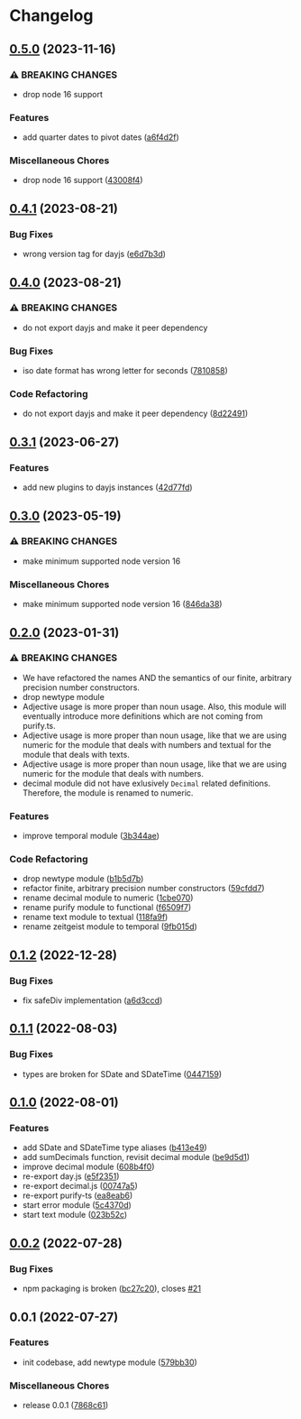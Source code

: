 # Changelog

## [0.5.0](https://github.com/telostat/typescript-prelude/compare/v0.4.1...v0.5.0) (2023-11-16)


### ⚠ BREAKING CHANGES

* drop node 16 support

### Features

* add quarter dates to pivot dates ([a6f4d2f](https://github.com/telostat/typescript-prelude/commit/a6f4d2f25d9be217194eccf73f627e75541722c7))


### Miscellaneous Chores

* drop node 16 support ([43008f4](https://github.com/telostat/typescript-prelude/commit/43008f49e48dcf1e965e74c2f1a4eb2ab45f4309))

## [0.4.1](https://github.com/telostat/typescript-prelude/compare/v0.4.0...v0.4.1) (2023-08-21)


### Bug Fixes

* wrong version tag for dayjs ([e6d7b3d](https://github.com/telostat/typescript-prelude/commit/e6d7b3dbe9510c3af75ab107644f33a2172b953c))

## [0.4.0](https://github.com/telostat/typescript-prelude/compare/v0.3.1...v0.4.0) (2023-08-21)


### ⚠ BREAKING CHANGES

* do not export dayjs and make it peer dependency

### Bug Fixes

* iso date format has wrong letter for seconds ([7810858](https://github.com/telostat/typescript-prelude/commit/78108589de427330aac3fe47f15830e3cd02e7a6))


### Code Refactoring

* do not export dayjs and make it peer dependency ([8d22491](https://github.com/telostat/typescript-prelude/commit/8d224919a98ceb3e1337a87c20166381c0ada46f))

## [0.3.1](https://github.com/telostat/typescript-prelude/compare/v0.3.0...v0.3.1) (2023-06-27)


### Features

* add new plugins to dayjs instances ([42d77fd](https://github.com/telostat/typescript-prelude/commit/42d77fd11c3f03c19446fd267ac00a439d6ad501))

## [0.3.0](https://github.com/telostat/typescript-prelude/compare/v0.2.0...v0.3.0) (2023-05-19)


### ⚠ BREAKING CHANGES

* make minimum supported node version 16

### Miscellaneous Chores

* make minimum supported node version 16 ([846da38](https://github.com/telostat/typescript-prelude/commit/846da38dccff4a5912acd5bd8aef563d5ce40ea4))

## [0.2.0](https://github.com/telostat/typescript-prelude/compare/v0.1.2...v0.2.0) (2023-01-31)


### ⚠ BREAKING CHANGES

* We have refactored the names AND the semantics of our finite, arbitrary precision number constructors.
* drop newtype module
* Adjective usage is more proper than noun usage. Also, this module will eventually introduce more definitions which are not coming from purify.ts.
* Adjective usage is more proper than noun usage, like that we are using numeric for the module that deals with numbers and textual for the module that deals with texts.
* Adjective usage is more proper than noun usage, like that we are using numeric for the module that deals with numbers.
* decimal module did not have exlusively `Decimal` related definitions. Therefore, the module is renamed to numeric.

### Features

* improve temporal module ([3b344ae](https://github.com/telostat/typescript-prelude/commit/3b344ae6828c32567f6975a653908a28aa436c69))


### Code Refactoring

* drop newtype module ([b1b5d7b](https://github.com/telostat/typescript-prelude/commit/b1b5d7bc1b3644375cf37f62b186f289e06e2267))
* refactor finite, arbitrary precision number constructors ([59cfdd7](https://github.com/telostat/typescript-prelude/commit/59cfdd7339c2fe639dc2294b7bf81aa346c24a0f))
* rename decimal module to numeric ([1cbe070](https://github.com/telostat/typescript-prelude/commit/1cbe07028be86cdab24a0d0b0df2f7ccac07caf9))
* rename purify module to functional ([f6509f7](https://github.com/telostat/typescript-prelude/commit/f6509f77e50470a0d4f157eeab43c05b2614139a))
* rename text module to textual ([118fa9f](https://github.com/telostat/typescript-prelude/commit/118fa9f785db90a2923a7b28db20fdce056c143a))
* rename zeitgeist module to temporal ([9fb015d](https://github.com/telostat/typescript-prelude/commit/9fb015dfeb088021e26f6fe3e5555eabb302fbba))

## [0.1.2](https://github.com/telostat/typescript-prelude/compare/v0.1.1...v0.1.2) (2022-12-28)


### Bug Fixes

* fix safeDiv implementation ([a6d3ccd](https://github.com/telostat/typescript-prelude/commit/a6d3ccd0dc06b1580b4efe917bbd815ebd140c66))

## [0.1.1](https://github.com/telostat/typescript-prelude/compare/v0.1.0...v0.1.1) (2022-08-03)


### Bug Fixes

* types are broken for SDate and SDateTime ([0447159](https://github.com/telostat/typescript-prelude/commit/044715944c55b772c07e81381b35c9418bf6bf22))

## [0.1.0](https://github.com/telostat/typescript-prelude/compare/v0.0.2...v0.1.0) (2022-08-01)


### Features

* add SDate and SDateTime type aliases ([b413e49](https://github.com/telostat/typescript-prelude/commit/b413e49006ba076e8db5e5785e6c077d6b2ca236))
* add sumDecimals function, revisit decimal module ([be9d5d1](https://github.com/telostat/typescript-prelude/commit/be9d5d14e02761da62ee6db1dc0f247f04d30768))
* improve decimal module ([608b4f0](https://github.com/telostat/typescript-prelude/commit/608b4f0458fb5a5f3cf85fbac85b22ebfdc5762b))
* re-export day.js ([e5f2351](https://github.com/telostat/typescript-prelude/commit/e5f2351d71cf7d5448ef34516b5d03b3524a3a70))
* re-export decimal.js ([00747a5](https://github.com/telostat/typescript-prelude/commit/00747a5b70bdf033055c0ab89e43e4771a740899))
* re-export purify-ts ([ea8eab6](https://github.com/telostat/typescript-prelude/commit/ea8eab60444036153efb6b7b721483cd45d26ade))
* start error module ([5c4370d](https://github.com/telostat/typescript-prelude/commit/5c4370dea468e7a33fd95dea2be82e5579931004))
* start text module ([023b52c](https://github.com/telostat/typescript-prelude/commit/023b52cbf746cec3386eb4865c981bfdb7ba9bf9))

## [0.0.2](https://github.com/telostat/typescript-prelude/compare/v0.0.1...v0.0.2) (2022-07-28)


### Bug Fixes

* npm packaging is broken ([bc27c20](https://github.com/telostat/typescript-prelude/commit/bc27c20ef7c67ad765011183155930093c1238b9)), closes [#21](https://github.com/telostat/typescript-prelude/issues/21)

## 0.0.1 (2022-07-27)


### Features

* init codebase, add newtype module ([579bb30](https://github.com/telostat/typescript-prelude/commit/579bb30c687f902fc3bbf64a35baeb703747e0e8))


### Miscellaneous Chores

* release 0.0.1 ([7868c61](https://github.com/telostat/typescript-prelude/commit/7868c610c203d0f9e0d0bf3c53db932ce2d24256))
